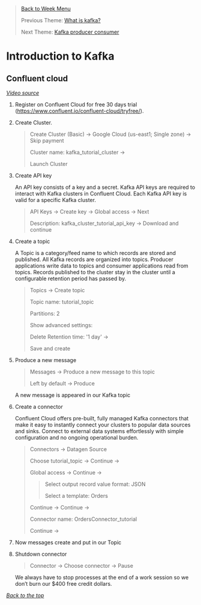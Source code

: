 >[Back to Week Menu](README.md)
>
>Previous Theme:  [What is kafka?](kafka.md)
>
>Next Theme: [Kafka producer consumer](kafka_producer_consumer.md)

# Introduction to Kafka

## Confluent cloud

_[Video source](https://www.youtube.com/watch?v=ZnEZFEYKppw)_

1. Register on Confluent Cloud for free 30 days trial (https://www.confluent.io/confluent-cloud/tryfree/).
2. Create Cluster.
   > Create Cluster (Basic) -> Google Cloud (us-east1; Single zone) -> Skip payment
   > 
   > Cluster name: kafka_tutorial_cluster ->
   > 
   > Launch Cluster
3. Create API key

    An API key consists of a key and a secret. Kafka API keys are required to interact with Kafka clusters in Confluent Cloud. Each Kafka API key is valid for a specific Kafka cluster.
   > API Keys -> Create key -> Global access -> Next
   > 
   > Description: kafka_cluster_tutorial_api_key -> Download and continue
4. Create a topic

    A Topic is a category/feed name to which records are stored and published. All Kafka records are organized into topics. Producer applications write data to topics and consumer applications read from topics. Records published to the cluster stay in the cluster until a configurable retention period has passed by.
   > Topics -> Create topic
   > 
   > Topic name: tutorial_topic
   > 
   > Partitions: 2
   > 
   > Show advanced settings:
   > 
   > Delete Retention time: '1 day' ->
   > 
   > Save and create
5. Produce a new message
   > Messages -> Produce a new message to this topic
   > 
   > Left by default -> Produce
   > 
   A new message is appeared in our Kafka topic
6. Create a connector

    Confluent Cloud offers pre-built, fully managed Kafka connectors that make it easy to instantly connect your clusters to popular data sources and sinks. Connect to external data systems effortlessly with simple configuration and no ongoing operational burden.
   > Connectors -> Datagen Source
   > 
   > Choose tutorial_topic -> Continue ->
   > 
   > Global access -> Continue ->
   > 
   > > Select output record value format: JSON
   > >
   > > Select a template: Orders
   > 
   > Continue -> Continue ->
   > 
   > Connector name: OrdersConnector_tutorial
   > 
   > Continue ->
7. Now messages create and put in our Topic
8. Shutdown connector
   > Connector -> Choose connector -> Pause

    We always have to stop processes at the end of a work session so we don’t burn our $400 free credit dollars.

_[Back to the top](#confluent-cloud)_
